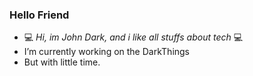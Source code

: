 ### Hello Friend


- 💻 _Hi, im John Dark, and i like all stuffs about tech_ 💻
- I’m currently working on the DarkThings
- But with little time.
<!-- Help To Free -->
